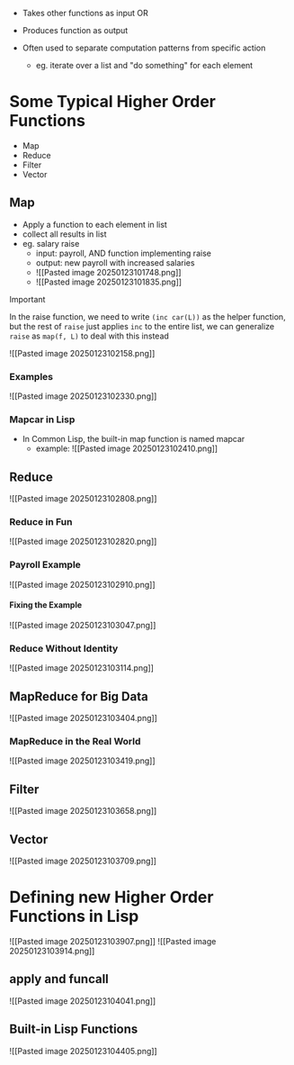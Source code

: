 - Takes other functions as input OR
- Produces function as output

- Often used to separate computation patterns from specific action
	- eg. iterate over a list and "do something" for each element

# Some Typical Higher Order Functions
- Map
- Reduce
- Filter
- Vector
## Map
- Apply a function to each element in list
- collect all results in list
- eg. salary raise
	- input: payroll, AND function implementing raise
	- output: new payroll with increased salaries 
	- ![[Pasted image 20250123101748.png]]
	- ![[Pasted image 20250123101835.png]]
> [!important]
> In the raise function, we need to write `(inc car(L))` as the helper function, but the rest of `raise` just applies `inc` to the entire list, we can generalize `raise` as `map(f, L)` to deal with this instead

![[Pasted image 20250123102158.png]]
### Examples
![[Pasted image 20250123102330.png]]
### Mapcar in Lisp
- In Common Lisp, the built-in map function is named mapcar
	- example: ![[Pasted image 20250123102410.png]]
## Reduce
![[Pasted image 20250123102808.png]]
### Reduce in Fun
![[Pasted image 20250123102820.png]]
### Payroll Example
![[Pasted image 20250123102910.png]]
#### Fixing the Example
![[Pasted image 20250123103047.png]]
### Reduce Without Identity
![[Pasted image 20250123103114.png]]
## MapReduce for Big Data
![[Pasted image 20250123103404.png]]
### MapReduce in the Real World
![[Pasted image 20250123103419.png]]
## Filter
![[Pasted image 20250123103658.png]]
## Vector
![[Pasted image 20250123103709.png]]
# Defining new Higher Order Functions in Lisp
![[Pasted image 20250123103907.png]]
![[Pasted image 20250123103914.png]]
## apply and funcall
![[Pasted image 20250123104041.png]]
## Built-in Lisp Functions
![[Pasted image 20250123104405.png]]
